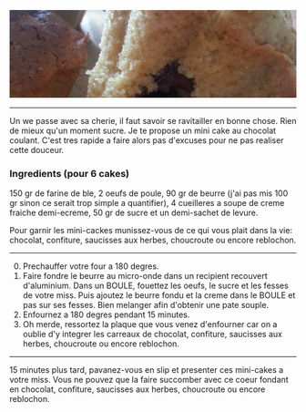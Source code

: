 <markdown>

![Mini-cake chocolat](images/minicake.png)

---

Un we passe avec sa cherie, il faut savoir se ravitailler en bonne chose. Rien de mieux qu'un moment sucre. Je te propose un mini cake au chocolat coulant. C'est tres rapide a faire alors pas d'excuses pour ne pas realiser cette douceur.

### Ingredients (pour 6 cakes)

150 gr de farine de ble, 2 oeufs de poule, 90 gr de beurre (j'ai pas mis 100 gr sinon ce serait trop simple a quantifier), 4 cueilleres a soupe de creme fraiche demi-ecreme, 50 gr de sucre et un demi-sachet de levure.

Pour garnir les mini-cackes munissez-vous de ce qui vous plait dans la vie: chocolat, confiture, saucisses aux herbes, choucroute ou encore reblochon.

---
0. Prechauffer votre four a 180 degres.
1. Faire fondre le beurre au micro-onde dans un recipient recouvert d'aluminium. Dans un BOULE, fouettez les oeufs, le sucre et les fesses de votre miss. Puis ajoutez le beurre fondu et la creme dans le BOULE et pas sur ses fesses. Bien melanger afin d'obtenir une pate souple.
2. Enfournez a 180 degres pendant 15 minutes.
3. Oh merde, ressortez la plaque que vous venez d'enfourner car on a oublie d'y integrer les carreaux de chocolat, confiture, saucisses aux herbes, choucroute ou encore reblochon.

---

15 minutes plus tard, pavanez-vous en slip et presenter ces mini-cakes a votre miss. Vous ne pouvez que la faire succomber avec ce coeur fondant en chocolat, confiture, saucisses aux herbes, choucroute ou encore reblochon.

</markdown>